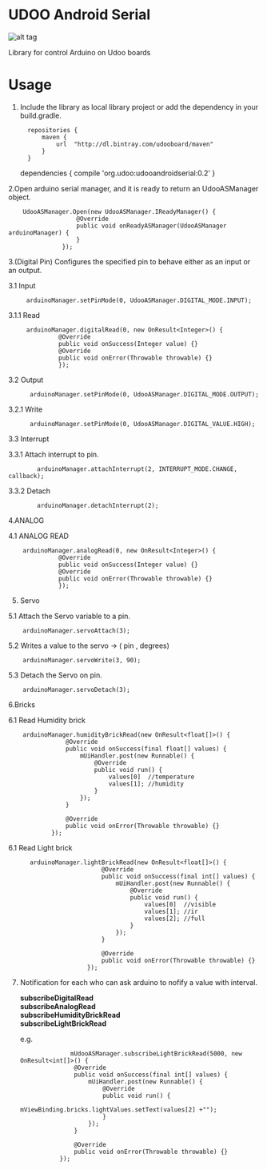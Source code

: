 # UDOO Android Serial

![alt tag](http://www.udoo.org/wp-content/uploads/2014/12/logoogo.png)

Library for control Arduino on Udoo boards

# Usage

  1. Include the library as local library project or add the dependency in your build.gradle.
       
           repositories {
               maven {
                   url  "http://dl.bintray.com/udooboard/maven"
               }
           }

        dependencies {
            compile 'org.udoo:udooandroidserial:0.2'
        }
      
   2.Open arduino serial manager, and it is ready to return an UdooASManager object.
        
        UdooASManager.Open(new UdooASManager.IReadyManager() {
                       @Override
                       public void onReadyASManager(UdooASManager arduinoManager) {
                       }
                   });
   
  3.(Digital Pin) Configures the specified pin to behave either as an input or an output.
     
  3.1 Input
         
         arduinoManager.setPinMode(0, UdooASManager.DIGITAL_MODE.INPUT);
     
  3.1.1 Read
     
         arduinoManager.digitalRead(0, new OnResult<Integer>() {
                  @Override
                  public void onSuccess(Integer value) {}
                  @Override
                  public void onError(Throwable throwable) {}
                  });                                  
     
     
  3.2 Output
          
          arduinoManager.setPinMode(0, UdooASManager.DIGITAL_MODE.OUTPUT);
     
  3.2.1 Write
          
          arduinoManager.setPinMode(0, UdooASManager.DIGITAL_VALUE.HIGH); 
     
  3.3 Interrupt
  
  3.3.1 Attach interrupt to pin.
        
            arduinoManager.attachInterrupt(2, INTERRUPT_MODE.CHANGE, callback);
  
  3.3.2 Detach 
        
            arduinoManager.detachInterrupt(2);
            
  4.ANALOG
   
  4.1 ANALOG READ
        
        arduinoManager.analogRead(0, new OnResult<Integer>() {
                  @Override
                  public void onSuccess(Integer value) {}
                  @Override
                  public void onError(Throwable throwable) {}
                  });
   
   5. Servo
   
   5.1 Attach the Servo variable to a pin.
        
        arduinoManager.servoAttach(3);
    
   5.2 Writes a value to the servo -> ( pin , degrees) 
        
        arduinoManager.servoWrite(3, 90);
   
   5.3 Detach the Servo on pin.
        
        arduinoManager.servoDetach(3);
    
   6.Bricks
     
   6.1 Read Humidity brick
   
        arduinoManager.humidityBrickRead(new OnResult<float[]>() {
                    @Override
                    public void onSuccess(final float[] values) {
                        mUiHandler.post(new Runnable() {
                            @Override
                            public void run() {
                                values[0]  //temperature
                                values[1]; //humidity                             
                            }
                        });
                    }
        
                    @Override
                    public void onError(Throwable throwable) {}
                });
   
   6.1 Read Light brick
     
          arduinoManager.lightBrickRead(new OnResult<float[]>() {
                              @Override
                              public void onSuccess(final int[] values) {
                                  mUiHandler.post(new Runnable() {
                                      @Override
                                      public void run() {
                                          values[0]  //visible
                                          values[1]; //ir
                                          values[2]; //full
                                      }
                                  });
                              }
                  
                              @Override
                              public void onError(Throwable throwable) {}
                          });
                   
                   
   7. Notification for each who can ask arduino to nofify a value with interval.
   
       **subscribeDigitalRead  
       subscribeAnalogRead  
       subscribeHumidityBrickRead  
       subscribeLightBrickRead**
       
        e.g.    
                        
                        mUdooASManager.subscribeLightBrickRead(5000, new OnResult<int[]>() {
                         @Override
                         public void onSuccess(final int[] values) {
                             mUiHandler.post(new Runnable() {
                                 @Override
                                 public void run() {
                                     mViewBinding.bricks.lightValues.setText(values[2] +"");
                                 }
                             });
                         }
             
                         @Override
                         public void onError(Throwable throwable) {}
                     });
        
   
  
